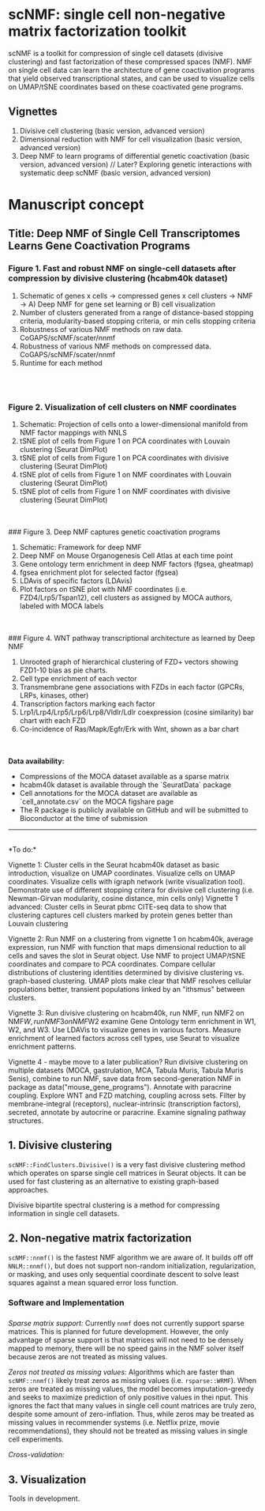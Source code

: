 # scNMF: single cell non-negative matrix factorization toolkit

scNMF is a toolkit for compression of single cell datasets (divisive clustering) and fast factorization of these compressed spaces (NMF). NMF on single cell data can learn the architecture of gene coactivation programs that yield observed transcriptional states, and can be used to visualize cells on UMAP/tSNE coordinates based on these coactivated gene programs.

## Vignettes
1. Divisive cell clustering (basic version, advanced version)
2. Dimensional reduction with NMF for cell visualization (basic version, advanced version)
3. Deep NMF to learn programs of differential genetic coactivation (basic version, advanced version)
// Later? Exploring genetic interactions with systematic deep scNMF (basic version, advanced version)

# Manuscript concept

## Title: Deep NMF of Single Cell Transcriptomes Learns Gene Coactivation Programs

### Figure 1. Fast and robust NMF on single-cell datasets after compression by divisive clustering (hcabm40k dataset)
<ol>
 <li>Schematic of genes x cells -> compressed genes x cell clusters -> NMF -> A) Deep NMF for gene set learning or B) cell visualization</li>
 <li>Number of clusters generated from a range of distance-based stopping criteria, modularity-based stopping criteria, or min cells stopping criteria</li>
 <li>Robustness of various NMF methods on raw data. CoGAPS/scNMF/scater/nnmf</li>
 <li>Robustness of various NMF methods on compressed data. CoGAPS/scNMF/scater/nnmf</li>
 <li>Runtime for each method</li>
</ol>
<br />
<br />

### Figure 2. Visualization of cell clusters on NMF coordinates
<ol>
 <li>Schematic: Projection of cells onto a lower-dimensional manifold from NMF factor mappings with NNLS</li>
  <li>tSNE plot of cells from Figure 1 on PCA coordinates with Louvain clustering (Seurat DimPlot)</li>
  <li>tSNE plot of cells from Figure 1 on PCA coordinates with divisive clustering (Seurat DimPlot)</li>
  <li>tSNE plot of cells from Figure 1 on NMF coordinates with Louvain clustering (Seurat DimPlot)</li>
  <li>tSNE plot of cells from Figure 1 on NMF coordinates with divisive clustering (Seurat DimPlot)</li>
</ol>
<br />
<br />
### Figure 3. Deep NMF captures genetic coactivation programs
<ol>
 <li>Schematic: Framework for deep NMF</li>
 <li>Deep NMF on Mouse Organogenesis Cell Atlas at each time point</li>
 <li>Gene ontology term enrichment in deep NMF factors (fgsea, gheatmap)</li>
 <li>fgsea enrichment plot for selected factor (fgsea)</li>
 <li>LDAvis of specific factors (LDAvis)</li>
 <li>Plot factors on tSNE plot with NMF coordinates (i.e. FZD4/Lrp5/Tspan12), cell clusters as assigned by MOCA authors, labeled with MOCA labels</li>
</ol>
<br />
<br />
### Figure 4. WNT pathway transcriptional architecture as learned by Deep NMF
<ol>
 <li>Unrooted graph of hierarchical clustering of FZD+ vectors showing FZD1-10 bias as pie charts.</li>
 <li>Cell type enrichment of each vector</li>
 <li>Transmembrane gene associations with FZDs in each factor (GPCRs, LRPs, kinases, other)</li>
 <li>Transcription factors marking each factor</li>
 <li>Lrp1/Lrp4/Lrp5/Lrp6/Lrp8/Vldlr/Ldlr coexpression (cosine similarity) bar chart with each FZD</li>
 <li>Co-incidence of Ras/Mapk/Egfr/Erk with Wnt, shown as a bar chart</li>
</ol>
<br />
<br />
<b>Data availability:</b>
<ul>
 <li>Compressions of the MOCA dataset available as a sparse matrix</li>
 <li>hcabm40k dataset is available through the `SeuratData` package</li>
 <li>Cell annotations for the MOCA dataset are available as `cell_annotate.csv` on the MOCA figshare page</li>
 <li>The R package is publicly available on GitHub and will be submitted to Bioconductor at the time of submission</li>
</ul>

<hr>
<br>
*To do:*

 Vignette 1: Cluster cells in the Seurat hcabm40k dataset as basic introduction, visualize on UMAP coordinates. Visualize cells on UMAP coordinates. Visualize cells with igraph network (write visualization tool). Demonstrate use of different stopping critera for divisive cell clustering (i.e. Newman-Girvan modularity, cosine distance, min cells only)
 Vignette 1 advanced: Cluster cells in Seurat pbmc CITE-seq data to show that clustering captures cell clusters marked by protein genes better than Louvain clustering
 
Vignette 2: Run NMF on a clustering from vignette 1 on hcabm40k, average expression, run NMF with function that maps dimensional reduction to all cells and saves the slot in Seurat object. Use NMF to project UMAP/tSNE coordinates and compare to PCA coordinates. Compare cellular distributions of clustering identities determined by divisive clustering vs. graph-based clustering. UMAP plots make clear that NMF resolves cellular populations better, transient populations linked by an "ithsmus" between clusters.

Vignette 3: Run divisive clustering on hcabm40k, run NMF, run NMF2 on NMF$W, run NMF3 on NMF$W2 examine Gene Ontology term enrichment in W1, W2, and W3. Use LDAVis to visualize genes in various factors. Measure enrichment of learned factors across cell types, use Seurat to visualize enrichment patterns.

Vignette 4 - maybe move to a later publication? Run divisive clustering on multiple datasets (MOCA, gastrulation, MCA, Tabula Muris, Tabula Muris Senis), combine to run NMF, save data from second-generation NMF in package as data("mouse_gene_programs"). Annotate with paracrine coupling. Explore WNT and FZD matching, coupling across sets. Filter by membrane-integral (receptors), nuclear-intrinsic (transcription factors), secreted, annotate by autocrine or paracrine. Examine signaling pathway structures.

## 1. Divisive clustering
`scNMF::FindClusters.Divisive()` is a very fast divisive clustering method which operates on sparse single cell matrices in Seurat objects. It can be used for fast clustering as an alternative to existing graph-based approaches.

Divisive bipartite spectral clustering is a method for compressing information in single cell datasets.

## 2. Non-negative matrix factorization
`scNMF::nnmf()` is the fastest NMF algorithm we are aware of. It builds off off `NNLM::nnmf()`, but does not support non-random initialization, regularization, or masking, and uses only sequential coordinate descent to solve least squares against a mean squared error loss function.

### Software and Implementation

###
*Sparse matrix support:* Currently `nnmf` does not currently support sparse matrices. This is planned for future development. However, the only advantage of sparse support is that matrices will not need to be densely mapped to memory, there will be no speed gains in the NMF solver itself because zeros are not treated as missing values.

*Zeros not treated as missing values:* Algorithms which are faster than `scNMF::nnmf()` likely treat zeros as missing values (i.e. `rsparse::WRMF`). When zeros are treated as missing values, the model becomes imputation-greedy and seeks to maximize prediction of only positive values in thei nput. This ignores the fact that many values in single cell count matrices are truly zero, despite some amount of zero-inflation. Thus, while zeros may be treated as missing values in recommender systems (i.e. Netflix prize, movie recommendations), they should not be treated as missing values in single cell experiments.

*Cross-validation:* 

## 3. Visualization
Tools in development.
